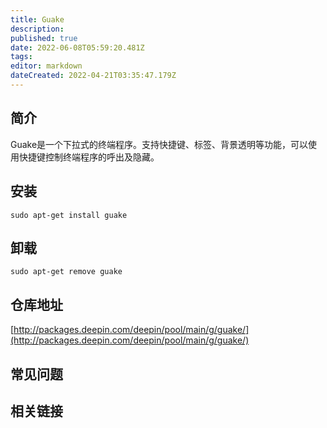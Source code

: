 ```yaml
---
title: Guake
description: 
published: true
date: 2022-06-08T05:59:20.481Z
tags: 
editor: markdown
dateCreated: 2022-04-21T03:35:47.179Z
---
```


## 简介

Guake是一个下拉式的终端程序。支持快捷键、标签、背景透明等功能，可以使用快捷键控制终端程序的呼出及隐藏。

## 安装

`sudo apt-get install guake`

## 卸载

`sudo apt-get remove guake`

## 仓库地址

[http://packages.deepin.com/deepin/pool/main/g/guake/](http://packages.deepin.com/deepin/pool/main/g/guake/)

## 常见问题

## 相关链接
